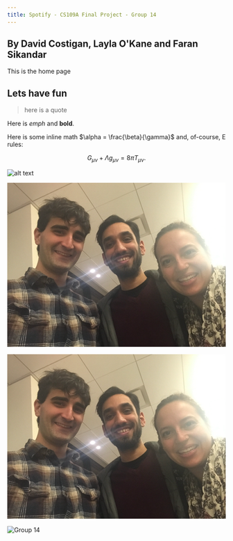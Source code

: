 ```yaml
---
title: Spotify - CS109A Final Project - Group 14
---
```


## By David Costigan, Layla O'Kane and Faran Sikandar

This is the home page

## Lets have fun

>here is a quote

Here is *emph* and **bold**.

Here is some inline math $\alpha = \frac{\beta}{\gamma}$ and, of-course, E rules:

$$ G_{\mu\nu} + \Lambda g_{\mu\nu}  = 8 \pi T_{\mu\nu} . $$

![alt text](https://www.shareicon.net/data/512x512/2017/02/01/877519_media_512x512.png "Logo Title Text 1")

<img src="/images/Group14.png" />

![Group 14](/images/Group14.png "Group 14 Caption")

![Group 14](//raw.githubusercontent.com/fsikandar/fsikandar.github.io/blob/master/images/Group14.png)
